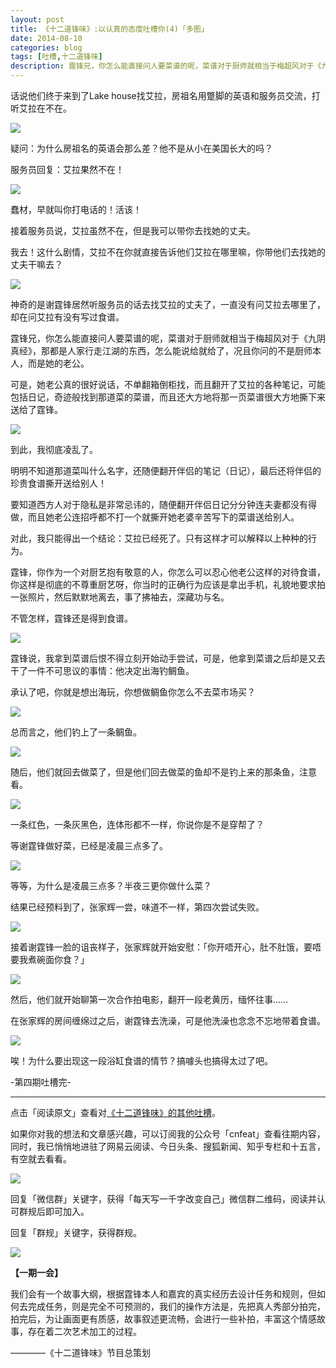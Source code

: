 ```yaml
---
layout: post
title: 《十二道锋味》:以认真的态度吐槽你(4)「多图」
date: 2014-08-10
categories: blog
tags: [吐槽,十二道锋味]
description: 霆锋兄，你怎么能直接问人要菜谱的呢，菜谱对于厨师就相当于梅超风对于《九阴真经》，那都是人家行走江湖的东西，怎么能说给就给了，况且你问的不是厨师本人，而是她的老公。
---
```



话说他们终于来到了Lake house找艾拉，房祖名用蹩脚的英语和服务员交流，打听艾拉在不在。

![](http://cnfeat.qiniudn.com/Image-2014-08-07-14-34-12.jpg)

疑问：为什么房祖名的英语会那么差？他不是从小在美国长大的吗？

服务员回复：艾拉果然不在！

![](http://cnfeat.qiniudn.com/Image-2014-08-07-14-33-53.jpg)

蠢材，早就叫你打电话的！活该！

接着服务员说，艾拉虽然不在，但是我可以带你去找她的丈夫。

我去！这什么剧情，艾拉不在你就直接告诉他们艾拉在哪里嘛，你带他们去找她的丈夫干嘛去？

![](http://cnfeat.qiniudn.com/Image-2014-08-07-14-36-26.jpg)

神奇的是谢霆锋居然听服务员的话去找艾拉的丈夫了，一直没有问艾拉去哪里了，却在问艾拉有没有写过食谱。

霆锋兄，你怎么能直接问人要菜谱的呢，菜谱对于厨师就相当于梅超风对于《九阴真经》，那都是人家行走江湖的东西，怎么能说给就给了，况且你问的不是厨师本人，而是她的老公。

可是，她老公真的很好说话，不单翻箱倒柜找，而且翻开了艾拉的各种笔记，可能包括日记，奇迹般找到那道菜的菜谱，而且还大方地将那一页菜谱很大方地撕下来送给了霆锋。

![](http://cnfeat.qiniudn.com/Image-2014-08-07-14-59-47.jpg)

到此，我彻底凌乱了。

明明不知道那道菜叫什么名字，还随便翻开伴侣的笔记（日记），最后还将伴侣的珍贵食谱撕开送给别人！

要知道西方人对于隐私是非常忌讳的，随便翻开伴侣日记分分钟连夫妻都没有得做，而且她老公连招呼都不打一个就撕开她老婆辛苦写下的菜谱送给别人。

对此，我只能得出一个结论：艾拉已经死了。只有这样才可以解释以上种种的行为。

霆锋，你作为一个对厨艺抱有敬意的人，你怎么可以忍心他老公这样的对待食谱，你这样是彻底的不尊重厨艺呀，你当时的正确行为应该是拿出手机，礼貌地要求拍一张照片，然后默默地离去，事了拂袖去，深藏功与名。

不管怎样，霆锋还是得到食谱。

![](http://cnfeat.qiniudn.com/Image-2014-08-07-15-11-24.jpg)

霆锋说，我拿到菜谱后恨不得立刻开始动手尝试，可是，他拿到菜谱之后却是又去干了一件不可思议的事情：他决定出海钓鲷鱼。

承认了吧，你就是想出海玩，你想做鲷鱼你怎么不去菜市场买？

![](http://cnfeat.qiniudn.com/Image-2014-08-07-15-24-41.jpg)

总而言之，他们钓上了一条鲷鱼。

![](http://cnfeat.qiniudn.com/Image-2014-08-07-15-26-32.jpg)

随后，他们就回去做菜了，但是他们回去做菜的鱼却不是钓上来的那条鱼，注意看。

![](http://cnfeat.qiniudn.com/Image-2014-08-07-15-31-55.jpg)

一条红色，一条灰黑色，连体形都不一样，你说你是不是穿帮了？

等谢霆锋做好菜，已经是凌晨三点多了。

![](http://cnfeat.qiniudn.com/Image-2014-08-07-15-39-01.jpg)

等等，为什么是凌晨三点多？半夜三更你做什么菜？

结果已经预料到了，张家辉一尝，味道不一样，第四次尝试失败。

![](http://cnfeat.qiniudn.com/Image-2014-08-07-15-42-01.jpg)

接着谢霆锋一脸的诅丧样子，张家辉就开始安慰：「你开唔开心，肚不肚饿，要唔要我煮碗面你食？」

![](http://cnfeat.qiniudn.com/Image-2014-08-07-15-43-38.jpg)

然后，他们就开始聊第一次合作拍电影，翻开一段老黄历，缅怀往事……

在张家辉的房间缠绵过之后，谢霆锋去洗澡，可是他洗澡也念念不忘地带着食谱。

![](http://cnfeat.qiniudn.com/Image-2014-08-07-15-49-19.jpg)

唉！为什么要出现这一段浴缸食谱的情节？搞噱头也搞得太过了吧。


-第四期吐槽完-


----

点击「阅读原文」查看对[《十二道锋味》的其他吐槽](http://movie.douban.com/subject/25864150/comments)。

如果你对我的想法和文章感兴趣，可以订阅我的公众号「cnfeat」查看往期内容，同时，我已悄悄地进驻了网易云阅读、今日头条、搜狐新闻、知乎专栏和十五言，有空就去看看。


![](http://cnfeat.qiniudn.com/mHDSX.png)

回复「微信群」关键字，获得「每天写一千字改变自己」微信群二维码，阅读并认可群规后即可加入。

回复「群规」关键字，获得群规。

![](http://cnfeat.qiniudn.com/signitrue-2014-07-11.png)

**【一期一会】**

我们会有一个故事大纲，根据霆锋本人和嘉宾的真实经历去设计任务和规则，但如何去完成任务，则是完全不可预测的，我们的操作方法是，先把真人秀部分拍完，拍完后，为让画面更有质感，故事叙述更流畅，会进行一些补拍，丰富这个情感故事，存在着二次艺术加工的过程。

————《十二道锋味》节目总策划
